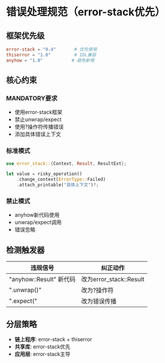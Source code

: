 # 错误处理规范（error-stack优先）

## 框架优先级

```toml
error-stack = "0.4"       # 优先使用
thiserror = "1.0"         # IDL兼容  
anyhow = "1.0"           # 避免新增
```

## 核心约束

### MANDATORY要求
- 使用error-stack框架
- 禁止unwrap/expect
- 使用?操作符传播错误
- 添加具体错误上下文

### 标准模式
```rust
use error_stack::{Context, Result, ResultExt};

let value = risky_operation()
    .change_context(ErrorType::Failed)
    .attach_printable("具体上下文")?;
```

### 禁止模式
- anyhow新代码使用
- unwrap/expect调用  
- 错误忽略

## 检测触发器

| 违规信号 | 纠正动作 |
|---------|---------|
| "anyhow::Result" 新代码 | 改为error_stack::Result |
| ".unwrap()" | 改为?操作符 |
| ".expect(" | 改为错误传播 |

## 分层策略

- **链上程序**: error-stack + thiserror
- **共享库**: error-stack优先
- **应用层**: error-stack主导